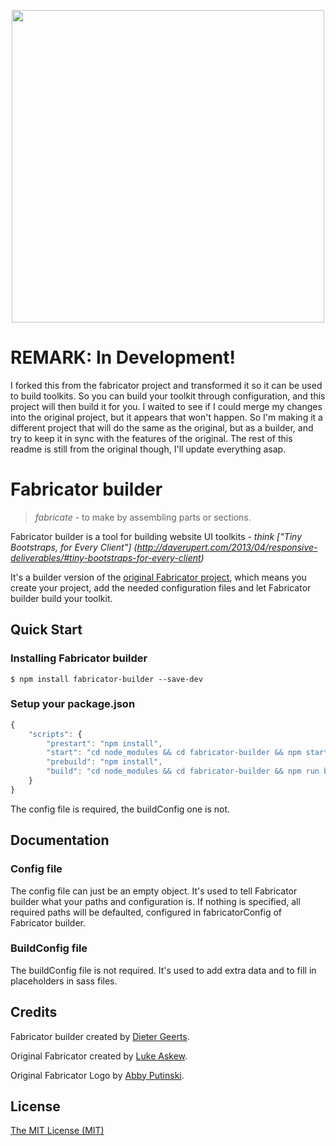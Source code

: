 <p align="center">
  <img src="https://rawgit.com/dietergeerts/fabricator/master/logo.svg" width="500">
</p>

# REMARK: In Development!

I forked this from the fabricator project and transformed it so it can be used to build toolkits. So you can build your
toolkit through configuration, and this project will then build it for you. I waited to see if I could merge my changes
into the original project, but it appears that won't happen. So I'm making it a different project that will do the same
as the original, but as a builder, and try to keep it in sync with the features of the original. The rest of this readme
is still from the original though, I'll update everything asap.

# Fabricator builder

> _fabricate_ - to make by assembling parts or sections.

Fabricator builder is a tool for building website UI toolkits - _think ["Tiny Bootstraps, for Every Client"]
(http://daverupert.com/2013/04/responsive-deliverables/#tiny-bootstraps-for-every-client)_

It's a builder version of the [original Fabricator project](https://github.com/fbrctr/fabricator), which means you
create your project, add the needed configuration files and let Fabricator builder build your toolkit.

## Quick Start

### Installing Fabricator builder

```
$ npm install fabricator-builder --save-dev
```

### Setup your package.json

```javascript
{
	"scripts": {
		"prestart": "npm install",
		"start": "cd node_modules && cd fabricator-builder && npm start -- --config=\"../../fabricatorConfig.json\"" --buildConfig=\"../../toolkitConfig.json\" && cd .. && cd ..",
		"prebuild": "npm install",
		"build": "cd node_modules && cd fabricator-builder && npm run build -- --config=\"../../fabricatorConfig.json\"" --buildConfig=\"../../toolkitConfig.json\" && cd .. && cd ..",
	}
}
```

The config file is required, the buildConfig one is not.

## Documentation

### Config file

The config file can just be an empty object. It's used to tell Fabricator builder what your paths and configuration is.
If nothing is specified, all required paths will be defaulted, configured in fabricatorConfig of Fabricator builder.

### BuildConfig file

The buildConfig file is not required. It's used to add extra data and to fill in placeholders in sass files.

## Credits

Fabricator builder created by [Dieter Geerts](http://github.com/dietergeerts).

Original Fabricator created by [Luke Askew](http://twitter.com/lukeaskew).

Original Fabricator Logo by [Abby Putinski](https://abbyputinski.com/).

## License

[The MIT License (MIT)](http://opensource.org/licenses/mit-license.php)
